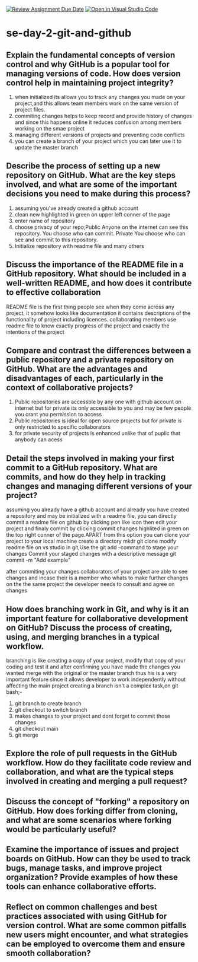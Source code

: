 [![Review Assignment Due Date](https://classroom.github.com/assets/deadline-readme-button-22041afd0340ce965d47ae6ef1cefeee28c7c493a6346c4f15d667ab976d596c.svg)](https://classroom.github.com/a/8wgCKhpZ)
[![Open in Visual Studio Code](https://classroom.github.com/assets/open-in-vscode-2e0aaae1b6195c2367325f4f02e2d04e9abb55f0b24a779b69b11b9e10269abc.svg)](https://classroom.github.com/online_ide?assignment_repo_id=16247885&assignment_repo_type=AssignmentRepo)
# se-day-2-git-and-github
## Explain the fundamental concepts of version control and why GitHub is a popular tool for managing versions of code. How does version control help in maintaining project integrity?

1. when initialized its allows you to track any changes you made on your project,and this allows team members work on the same version of project files.
2. commiting changes helps to keep record and provide history of changes and since this happens online it reduces confusion among members working on the smae project
3. managing different versions of projects and preventing code conflicts
4. you can create a branch of your project which you can later use it to update the master branch

## Describe the process of setting up a new repository on GitHub. What are the key steps involved, and what are some of the important decisions you need to make during this process?
1. assuming you've already created a github account
2. clean new highlighted in green on upper left conner of the page
3. enter name of repository
4. choose privacy of your repo;Public
Anyone on the internet can see this repository. You choose who can commit.
Private
You choose who can see and commit to this repository.
5. Initialize repository with readme file and many others


## Discuss the importance of the README file in a GitHub repository. What should be included in a well-written README, and how does it contribute to effective collaboration
 README file is the first thing people see when they come across any project, it somehow looks like documentation
it contains descriptions of the functionality of project including licences.
collaborating members use readme file to know exactly progress of the project and exactly the intentions of the project

 
## Compare and contrast the differences between a public repository and a private repository on GitHub. What are the advantages and disadvantages of each, particularly in the context of collaborative projects?
1. Public repositories are accessble by any one with github account on internet but for private its only accessible to you and may be few people you  crant you permission to access
2. Public repositories is ideal for open source projects but for private is only restricted to specific collaborators
3. for private security of projects is enhanced unlike that of puplic that anybody can acess

## Detail the steps involved in making your first commit to a GitHub repository. What are commits, and how do they help in tracking changes and managing different versions of your project?
assuming you already have a github account and already you have created a repository and may be initialized with a readme file, you can directly commit a readme file on github by clicking pen like icon then edit your project and finaly commit by clicking commit changes highlited in green on the top right conner of the page.APART from this option you can clone your project to your local machine 
create a directory
mkdr <name of your folder>
git clone <paste your link>
modify readme file on vs studio
in git,Use the git add -command to stage your changes
Commit your staged changes with a descriptive message
git commit -m "Add example"

after commiting your changes collaborators of your project are able to see changes and incase their is a member who whats to make further changes on the the same project the developer needs to consult and agree on changes



## How does branching work in Git, and why is it an important feature for collaborative development on GitHub? Discuss the process of creating, using, and merging branches in a typical workflow.
branching is like creating a copy of your project, modify that copy of your coding and test it and after confirming you have made the changes you wanted merge with the original or the master branch thus his is a very important feature since it allows developer to work independently without affecting the main project
creating a branch isn't a complex task,on git bash;-
1. git branch <name of the branch>to create branch
3. git checkout <name of the branch> to switch branch
4. makes changes to your project and dont forget to commit those changes
5. git checkout main <to switch to main branch>
6. git merge <name of the branch you created>

## Explore the role of pull requests in the GitHub workflow. How do they facilitate code review and collaboration, and what are the typical steps involved in creating and merging a pull request?

## Discuss the concept of "forking" a repository on GitHub. How does forking differ from cloning, and what are some scenarios where forking would be particularly useful?

## Examine the importance of issues and project boards on GitHub. How can they be used to track bugs, manage tasks, and improve project organization? Provide examples of how these tools can enhance collaborative efforts.

## Reflect on common challenges and best practices associated with using GitHub for version control. What are some common pitfalls new users might encounter, and what strategies can be employed to overcome them and ensure smooth collaboration?
